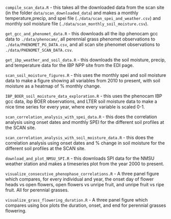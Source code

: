 


`compile_scan_data.R` - this takes all the downloaded data from the scan site (in the folder `data/scan_downloaded_data`) and makes a monthly temperature,precip, and spei file (`./data/scan_spei_and_weather.csv`) and monthly soil moisture file  (`./data/scan_monthly_soil_moisture.csv`).

`get_gcc_and_phenomet_data.R` - this downloads all the ibp phenocam gcc data to `./data/phenocam/`, all perennial grass phenomet observations to `./data/PHENOMET_PG_DATA.csv`, and all scan site phenomet observations to `./data/PHENOMET_SCAN_DATA.csv`.

`get_ibp_weather_and_soil_data.R` - this downloads the soil moisture, precip, and temperature data for the IBP NPP site from the EDI page.  

`scan_soil_moisture_figures.R` - this uses the monthly spei and soil moisture data to make a figure showing all variables from 2010 to present, with soil moisture as a heatmap of % monthly change.

`IBP_BOER_soil_moisture_data_exploration.R` - this uses the phenocam IBP gcc data, ibp BOER observations, and LTER soil moisture data to make a nice time series for every year, where every variable is scaled 0-1.

`scan_correlation_analysis_with_spei_data.R` - this does the correlation analysis using onset dates and monthly SPEI for the different soil profiles at the SCAN site. 

`scan_correlation_analysis_with_soil_moisture_data.R` - this does the correlation analysis using onset dates and % change in soil moisture for the different soil profiles at the SCAN site. 

`download_and_plot_NMSU_SPI.R` - this downloads SPI data for the NMSU weather station and makes a timeseries plot from the year 2000 to present. 

`visualize_consecutive_phenophase_correlations.R` - A three panel figure which compares, for every individual and year, the onset day of flower heads vs open flowers, open flowers vs unripe fruit, and unripe fruit vs ripe fruit. All for perennial grasses.

`visualize_grass_flowering_duration.R` - A three panel figure which compares using box plots the duration, onset, and end for perennial grasses flowering.

